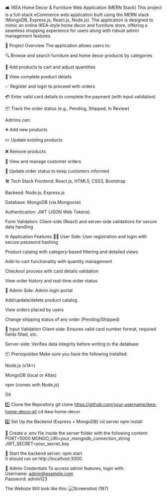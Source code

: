 🛋️ IKEA Home Decor & Furniture Web Application (MERN Stack)
This project is a full-stack eCommerce web application built using the MERN stack (MongoDB, Express.js, React.js, Node.js). The application is designed to mimic an online IKEA-style home decor and furniture store, offering a seamless shopping experience for users along with robust admin management features.

📌 Project Overview
The application allows users to:

🔍 Browse and search furniture and home decor products by categories

🛒 Add products to cart and adjust quantities

🧾 View complete product details

✅ Register and login to proceed with orders

💳 Enter valid card details to complete the payment (with input validation)

📦 Track the order status (e.g., Pending, Shipped, In Review)

Admins can:

➕ Add new products

✏️ Update existing products

❌ Remove products

👀 View and manage customer orders

🔄 Update order status to keep customers informed

🛠️ Tech Stack
Frontend: React.js, HTML5, CSS3, Bootstrap

Backend: Node.js, Express.js

Database: MongoDB (via Mongoose)

Authentication: JWT (JSON Web Tokens)

Form Validation: Client-side (React) and server-side validations for secure data handling

🌐 Application Features
🧑‍💼 User Side:
User registration and login with secure password hashing

Product catalog with category-based filtering and detailed views

Add-to-cart functionality with quantity management

Checkout process with card details validation

View order history and real-time order status

🔐 Admin Side:
Admin login portal

Add/update/delete product catalog

View orders placed by users

Change shipping status of any order (Pending/Shipped)

🧪 Input Validation
Client-side: Ensures valid card number format, required fields filled, etc.

Server-side: Verifies data integrity before writing to the database

📦 Prerequisites
Make sure you have the following installed:

Node.js (v14+)

MongoDB (local or Atlas)

npm (comes with Node.js)

Git

1️⃣ Clone the Repository
git clone https://github.com/your-username/ikea-home-decor.git
cd ikea-home-decor

2️⃣ Set Up the Backend (Express + MongoDB)
cd server
npm install

🔧 Create a .env file inside the server folder with the following content:
PORT=5000
MONGO_URI=your_mongodb_connection_string
JWT_SECRET=your_secret_key

🚀 Start the backend server:
npm start<br>
It should run on http://localhost:3000.

🔐 Admin Credentials
To access admin features, login with:<br>
Username: admin@example.com<br>
Password: admin123

The Webiste Will look like this:
![Screenshot (187)](https://github.com/user-attachments/assets/8650024a-d35a-4f46-b480-f78b39422ad8)
